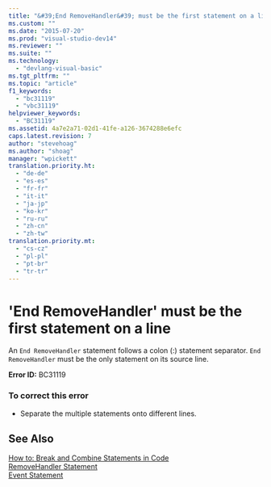 ```yaml
---
title: "&#39;End RemoveHandler&#39; must be the first statement on a line | Microsoft Docs"
ms.custom: ""
ms.date: "2015-07-20"
ms.prod: "visual-studio-dev14"
ms.reviewer: ""
ms.suite: ""
ms.technology: 
  - "devlang-visual-basic"
ms.tgt_pltfrm: ""
ms.topic: "article"
f1_keywords: 
  - "bc31119"
  - "vbc31119"
helpviewer_keywords: 
  - "BC31119"
ms.assetid: 4a7e2a71-02d1-41fe-a126-3674288e6efc
caps.latest.revision: 7
author: "stevehoag"
ms.author: "shoag"
manager: "wpickett"
translation.priority.ht: 
  - "de-de"
  - "es-es"
  - "fr-fr"
  - "it-it"
  - "ja-jp"
  - "ko-kr"
  - "ru-ru"
  - "zh-cn"
  - "zh-tw"
translation.priority.mt: 
  - "cs-cz"
  - "pl-pl"
  - "pt-br"
  - "tr-tr"
---
```

# &#39;End RemoveHandler&#39; must be the first statement on a line
An `End RemoveHandler` statement follows a colon (:) statement separator. `End RemoveHandler` must be the only statement on its source line.  
  
 **Error ID:** BC31119  
  
### To correct this error  
  
-   Separate the multiple statements onto different lines.  
  
## See Also  
 [How to: Break and Combine Statements in Code](http://msdn.microsoft.com/en-us/Library/dea01dad-a8ac-484a-bb3a-8c45a1b1eccc)   
 [RemoveHandler Statement](/dotnet/visual-basic/language-reference/statements/removehandler-statement)   
 [Event Statement](/dotnet/visual-basic/language-reference/statements/event-statement)